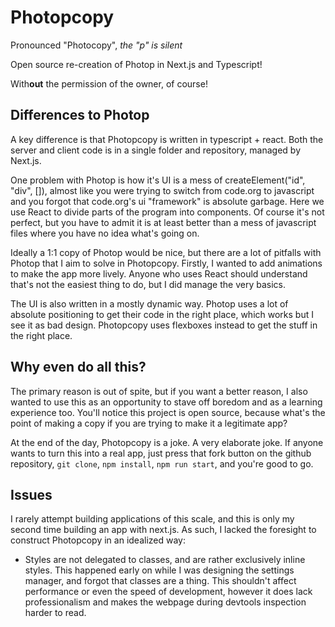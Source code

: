 # Photopcopy
Pronounced "Photocopy", *the "p" is silent*

Open source re-creation of Photop in Next.js and Typescript!

With**out** the permission of the owner, of course!

## Differences to Photop
A key difference is that Photopcopy is written in typescript + react. Both the server and client code is in a single folder and repository, managed by Next.js.

One problem with Photop is how it's UI is a mess of createElement("id", "div", []), almost like you were trying to switch from code.org to javascript and you forgot that code.org's ui "framework" is absolute garbage.
Here we use React to divide parts of the program into components. Of course it's not perfect, but you have to admit it is at least better than a mess of javascript files where you have no idea what's going on.

Ideally a 1:1 copy of Photop would be nice, but there are a lot of pitfalls with Photop that I aim to solve in Photopcopy. Firstly, I wanted to add animations to make the app more lively. Anyone who uses React should understand that's not the easiest thing to do, but I did manage the very basics.

The UI is also written in a mostly dynamic way. Photop uses a lot of absolute positioning to get their code in the right place, which works but I see it as bad design. Photopcopy uses flexboxes instead to get the stuff in the right place.

## Why even do all this?
The primary reason is out of spite, but if you want a better reason, I also wanted to use this as an opportunity to stave off boredom and as a learning experience too. You'll notice this project is open source, because what's the point of making a copy if you are trying to make it a legitimate app?

At the end of the day, Photopcopy is a joke. A very elaborate joke. If anyone wants to turn this into a real app, just press that fork button on the github repository, `git clone`, `npm install`, `npm run start`, and you're good to go.

## Issues
I rarely attempt building applications of this scale, and this is only my second time building an app with next.js. As such, I lacked the foresight to construct Photopcopy in an idealized way:
* Styles are not delegated to classes, and are rather exclusively inline styles. This happened early on while I was designing the settings manager, and forgot that classes are a thing. This shouldn't affect performance or even the speed of development, however it does lack professionalism and makes the webpage during devtools inspection harder to read.